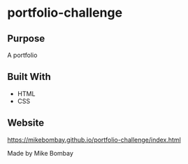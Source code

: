 # portfolio-challenge


## Purpose
A portfolio

## Built With
* HTML
* CSS

## Website
https://mikebombay.github.io/portfolio-challenge/index.html

Made by Mike Bombay